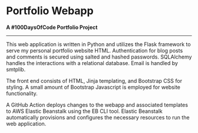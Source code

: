 # Portfolio Webapp

**A #100DaysOfCode Portfolio Project**

<hr>

This web application is written in Python and utilizes the Flask framework to serve my personal portfolio website HTML. 
Authentication for blog posts and comments is secured using salted and hashed passwords. SQLAlchemy handles the 
interactions with a relational database. Email is handled by smtplib.

The front end consists of HTML, Jinja templating, and Bootstrap CSS for styling. A small amount of Bootstrap Javascript 
is employed for website functionality.

A GitHub Action deploys changes to the webapp and associated templates to AWS Elastic Beanstalk using the EB CLI tool. 
Elastic Beanstalk automatically provisions and configures the necessary resources to run the web application. 